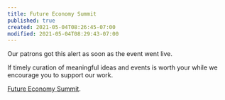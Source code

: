```yaml
---
title: Future Economy Summit
published: true
created: 2021-05-04T08:26:45-07:00
modified: 2021-05-04T08:29:43-07:00
---
```


Our patrons got this alert as soon as the event went live. 

If timely curation of meaningful ideas and events is worth your while we encourage you to support our work.

[Future Economy Summit](https://www.patreon.com/posts/50851627).
